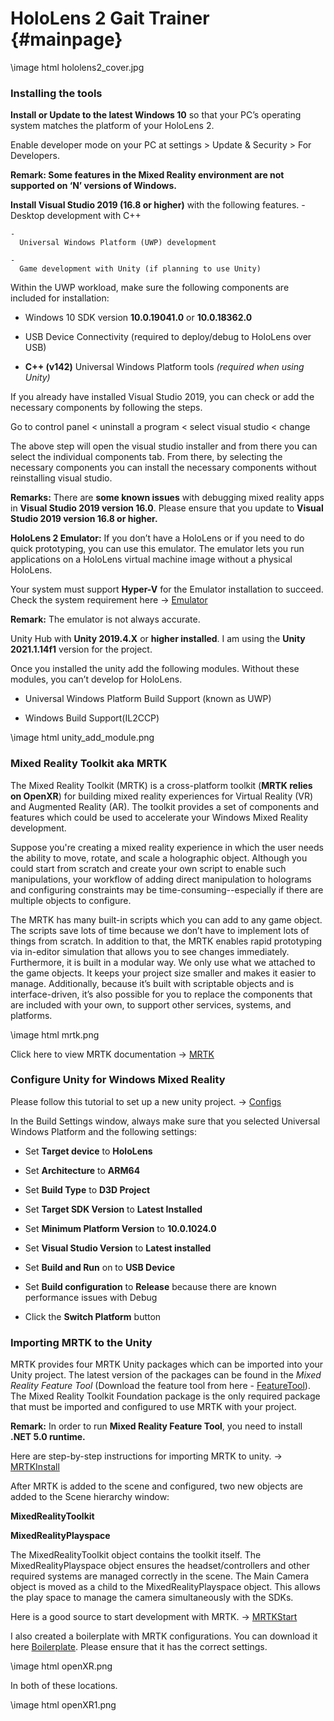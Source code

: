HoloLens 2 Gait Trainer {#mainpage}
=======================

 \image html hololens2_cover.jpg

### Installing the tools ###

**Install or Update to the latest Windows 10** so that your PC’s operating system matches the platform of your HoloLens 2.

Enable developer mode on your PC at settings > Update & Security > For Developers.

**Remark: Some features in the Mixed Reality environment are not supported on ‘N’ versions of Windows.**

**Install Visual Studio 2019 (16.8 or higher)** with the following features.
    - 
	  Desktop development with C++
	  
	- 
	  Universal Windows Platform (UWP) development
	  
	- 
	  Game development with Unity (if planning to use Unity)
	  
Within the UWP workload, make sure the following components are included for installation:

- Windows 10 SDK version **10.0.19041.0** or **10.0.18362.0**
	  
- USB Device Connectivity (required to deploy/debug to HoloLens over USB)
	  
- **C++ (v142)** Universal Windows Platform tools *(required when using Unity)*
	  
If you already have installed Visual Studio 2019, you can check or add the necessary components by following the steps.

Go to control panel < uninstall a program < select visual studio < change

The above step will open the visual studio installer and from there you can select the individual components tab. From there, by selecting the necessary components you can install the necessary components without reinstalling visual studio.

**Remarks:** There are **some known issues** with debugging mixed reality apps in **Visual Studio 2019 version 16.0**. Please ensure that you update to **Visual Studio 2019 version 16.8 or higher.**
 
**HoloLens 2 Emulator:** If you don’t have a HoloLens or if you need to do quick prototyping,  you can use this emulator. The emulator lets you run applications on a HoloLens virtual machine image without a physical HoloLens.
 
Your system must support **Hyper-V** for the Emulator installation to succeed. Check the system requirement here -> [Emulator]

**Remark:** The emulator is not always accurate.

Unity Hub with **Unity 2019.4.X** or **higher installed**. I am using the **Unity 2021.1.14f1** version for the project.

Once you installed the unity add the following modules. Without these modules, you can’t develop for HoloLens.

- Universal Windows Platform Build Support (known as UWP)
	  
- Windows Build Support(IL2CCP)

 \image html unity_add_module.png

### Mixed Reality Toolkit aka MRTK ###
The Mixed Reality Toolkit (MRTK) is a cross-platform toolkit (**MRTK relies on OpenXR**) for building mixed reality experiences for Virtual Reality (VR) and Augmented Reality (AR). 
The toolkit provides a set of components and features which could be used to accelerate your Windows Mixed Reality development.

Suppose you're creating a mixed reality experience in which the user needs the ability to move, rotate, and scale a holographic object. Although you could start from scratch 
and create your own script to enable such manipulations, your workflow of adding direct manipulation to holograms and configuring constraints may be time-consuming--especially 
if there are multiple objects to configure.

The MRTK has many built-in scripts which you can add to any game object.  The scripts save lots of time because we don’t have to implement lots of things from scratch. 
In addition to that, the MRTK enables rapid prototyping via in-editor simulation that allows you to see changes immediately. Furthermore, it is built in a modular way. 
We only use what we attached to the game objects.  It keeps your project size smaller and makes it easier to manage. Additionally, because it’s built with scriptable 
objects and is interface-driven, it’s also possible for you to replace the components that are included with your own, to support other services, systems, and platforms.

 \image html mrtk.png

Click here to view MRTK documentation -> [MRTK]

### Configure Unity for Windows Mixed Reality ###

Please follow this tutorial to set up a new unity project. -> [Configs]

In the Build Settings window, always make sure that you selected Universal Windows Platform and the following settings:

- Set **Target device** to **HoloLens**
	  
- Set **Architecture** to **ARM64**
	  
- Set **Build Type** to **D3D Project**
	  
- Set **Target SDK Version** to **Latest Installed**
	  
- Set **Minimum Platform Version** to **10.0.1024.0**
	  
- Set **Visual Studio Version** to **Latest installed**
	  
- Set **Build and Run** on to **USB Device**
	  
- Set **Build configuration** to **Release** because there are known performance issues with Debug

- Click the **Switch Platform** button
	  
### Importing MRTK to the Unity ###

MRTK provides four MRTK Unity packages which can be imported into your Unity project. The latest version of the packages can be found in the *Mixed Reality Feature Tool* 
(Download the feature tool from here - [FeatureTool]). The Mixed Reality Toolkit Foundation package is the only required package that must be imported and 
configured to use MRTK with your project. 

**Remark:** In order to run **Mixed Reality Feature Tool**, you need to install **.NET 5.0 runtime.**

Here are step-by-step instructions for importing MRTK to unity. -> [MRTKInstall]

After MRTK is added to the scene and configured, two new objects are added to the Scene hierarchy window:

**MixedRealityToolkit**

**MixedRealityPlayspace**

The MixedRealityToolkit object contains the toolkit itself. The MixedRealityPlayspace object ensures the headset/controllers and other required systems are managed correctly in the scene.
The Main Camera object is moved as a child to the MixedRealityPlayspace object. This allows the play space to manage the camera simultaneously with the SDKs.

Here is a good source to start development with MRTK. -> [MRTKStart]

I also created a boilerplate with MRTK configurations. You can download it here [Boilerplate]. Please ensure that it has the correct settings.

 \image html openXR.png
 
In both of these locations.
 
 \image html openXR1.png


[Emulator]: https://docs.microsoft.com/en-us/windows/mixed-reality/develop/advanced-concepts/using-the-hololens-emulator
[MRTK]: https://docs.microsoft.com/en-us/windows/mixed-reality/mrtk-unity/?view=mrtkunity-2021-05
[Configs]: https://docs.microsoft.com/en-us/learn/modules/learn-mrtk-tutorials/1-3-exercise-configure-unity-for-windows-mixed-reality
[FeatureTool]: https://www.microsoft.com/en-us/download/details.aspx?id=102778
[MRTKInstall]: https://docs.microsoft.com/en-us/learn/modules/learn-mrtk-tutorials/1-5-exercise-configure-resources
[MRTKStart]: https://docs.microsoft.com/en-us/learn/paths/beginner-hololens-2-tutorials/
[Boilerplate]: https://github.com/PubuduS/MRTK_Boilerplate.git


